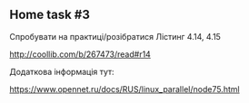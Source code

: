 ## Home task #3

Спробувати на практиці/розібратися Лістинг 4.14, 4.15

http://coollib.com/b/267473/read#r14

Додаткова інформація тут:

https://www.opennet.ru/docs/RUS/linux_parallel/node75.html